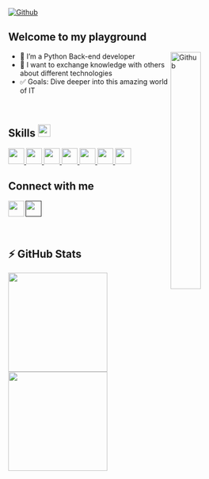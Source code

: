 [![Github](https://img.shields.io/github/followers/SahnounYusuf?label=Follow&style=social)](https://github.com/MarwaNoomene)
<h2>Welcome to my playground</h2>

<img width="35%" align="right" alt="Github" src="https://raw.githubusercontent.com/onimur/.github/master/.resources/git-header.svg" />

<ul>
<li><g-emoji class="g-emoji" alias="seedling" fallback-src="https://github.githubassets.com/images/icons/emoji/unicode/1f331.png">🐍</g-emoji> I’m a Python Back-end  developer</li>
<li><g-emoji class="g-emoji" alias="dancers" fallback-src="https://github.githubassets.com/images/icons/emoji/unicode/1f46f.png">🤝</g-emoji> I want to exchange knowledge with others about different technologies </li>
<li><g-emoji class="g-emoji" alias="thinking" fallback-src="https://github.githubassets.com/images/icons/emoji/unicode/1f914.png">✅</g-emoji> Goals: Dive deeper into this amazing world of IT</li>

</ul>
 
<!--<div>
 
![Snake animation](https://github.com/fabricius1/fabricius1/blob/output/github-contribution-grid-snake.svg)
</div>  -->

<br>

<h2> Skills <img src = "https://media2.giphy.com/media/QssGEmpkyEOhBCb7e1/giphy.gif?cid=ecf05e47a0n3gi1bfqntqmob8g9aid1oyj2wr3ds3mg700bl&rid=giphy.gif" width = 25px> </h2>
<a href= https://github.com/Aditya664?tab=repositories&q=&type=&language=python&sort= > <img width ='32px' src ='https://raw.githubusercontent.com/rahulbanerjee26/githubAboutMeGenerator/main/icons/python.svg'> </a>
<a href= https://github.com/Aditya664?tab=repositories&q=&type=&language=django&sort= > <img width ='32px' src ='https://raw.githubusercontent.com/rahulbanerjee26/githubAboutMeGenerator/main/icons/django.svg'> </a>
<!-- <a href= https://github.com/Aditya664?tab=repositories&q=&type=&language=aws&sort= > <img width ='32px' src ='https://raw.githubusercontent.com/rahulbanerjee26/githubAboutMeGenerator/main/icons/aws.svg'> </a> -->
<a href= https://github.com/Aditya664?tab=repositories&q=&type=&language=gcp&sort= > <img width ='32px' src ='https://raw.githubusercontent.com/rahulbanerjee26/githubAboutMeGenerator/main/icons/gcp.svg'> </a>
<!-- <a href= https://github.com/Aditya664?tab=repositories&q=&type=&language=azure&sort= > <img width ='32px' src ='https://raw.githubusercontent.com/rahulbanerjee26/githubAboutMeGenerator/main/icons/azure.svg'> </a> -->
<!-- <a href= https://github.com/Aditya664?tab=repositories&q=&type=&language=nodejs&sort= > <img width ='32px' src ='https://raw.githubusercontent.com/rahulbanerjee26/githubAboutMeGenerator/main/icons/nodejs.svg'> </a> -->
<a href= https://github.com/Aditya664?tab=repositories&q=&type=&language=javascript&sort= > <img width ='32px' src ='https://raw.githubusercontent.com/rahulbanerjee26/githubAboutMeGenerator/main/icons/javascript.svg'> </a>
<a href= https://github.com/Aditya664?tab=repositories&q=&type=&language=typecript&sort= > <img width ='32px' src ='https://raw.githubusercontent.com/rahulbanerjee26/githubAboutMeGenerator/main/icons/typescript.svg'> </a>
<a href= https://github.com/Aditya664?tab=repositories&q=&type=&language=mongodb&sort= > <img width ='32px' src ='https://raw.githubusercontent.com/rahulbanerjee26/githubAboutMeGenerator/main/icons/postgresql.svg'> </a>
<a href= https://github.com/Aditya664?tab=repositories&q=&type=&language=angularjs&sort= > <img width ='32px' src ='https://raw.githubusercontent.com/rahulbanerjee26/githubAboutMeGenerator/main/icons/angularjs.svg'> </a>


<h2> Connect with me </h2>

<a href = 'https://www.linkedin.com/in/marwa-noomene/'> <img width = '32px' align= 'left' margin="10px" src="https://raw.githubusercontent.com/rahulbanerjee26/githubAboutMeGenerator/main/icons/linked-in-alt.svg"/></a> 

<a href = ''> <img width = '32px' align= 'center' src="https://raw.githubusercontent.com/rahulbanerjee26/githubAboutMeGenerator/main/icons/github.svg"/></a>


<br>
<h2>⚡ GitHub Stats</h2>
<!-- [![MarwaNoomene's GitHub Activity Graph](https://activity-graph.herokuapp.com/graph?username=MarwaNoomene)](https://git.io/praveenscience) -->

<a href="/">
  <img height=200 align="center" src="https://github-readme-stats.vercel.app/api?username=MarwaNoomene&show_icons=true&theme=dark&card_width=300" />
</a>
<!-- <a href="/">
  <img height=200 align="center" src="https://github-readme-stats.vercel.app/api/top-langs?username=MarwaNoomene&langs_count=8&theme=dark&hide_progress=true&card_width=300" />
</a> -->

<a href= "/">
 <img height=200 padding-right="center" align="center" src="https://github-readme-streak-stats.herokuapp.com/?user=MarwaNoomene&theme=dark&card_width=320"/>
</a>
